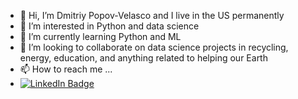 - 👋 Hi, I’m Dmitriy Popov-Velasco and I live in the US permanently
- 👀 I’m interested in Python and data science
- 🌱 I’m currently learning Python and ML
- 💞️ I’m looking to collaborate on data science projects in recycling, energy, education, and anything related to helping our Earth
- 📫 How to reach me ...
- <div id="badges">
  <a href="https://www.linkedin.com/in/dmitriy-popov-velasco-1579361a3/">
    <img src="https://img.shields.io/badge/LinkedIn-blue?style=for-the-badge&logo=linkedin&logoColor=white" alt="LinkedIn Badge"/>
  </a>
  </div>

<!---
dapopov-st/dapopov-st is a ✨ special ✨ repository because its `README.md` (this file) appears on your GitHub profile.
You can click the Preview link to take a look at your changes.
--->
